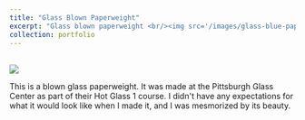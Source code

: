 ```yaml
---
title: "Glass Blown Paperweight"
excerpt: "Glass blown paperweight <br/><img src='/images/glass-blue-paperweight.JPG'>"
collection: portfolio
---
```


<br/><img src='/images/glass-blue-paperweight.JPG'>

This is a blown glass paperweight. It was made at the Pittsburgh Glass Center as part of their Hot Glass 1 course. I didn't have any expectations for what it would look like when I made it, and I was mesmorized by its beauty. 

<!-- Link to the [3D model](https://www.printables.com/model/48239-pug-griffin). -->

